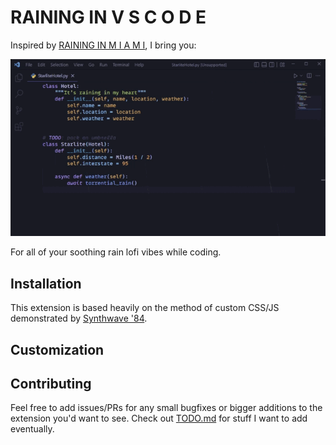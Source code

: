 # RAINING IN V S C O D E

Inspired by [RAINING IN M I A M I](https://www.youtube.com/watch?v=1N8zRJpfnMM&t=49s), I bring you:

![RAINING IN V S C O D E demo code](resources/demo.gif)

For all of your soothing rain lofi vibes while coding.

## Installation

This extension is based heavily on the method of custom CSS/JS demonstrated by [Synthwave '84](https://github.com/robb0wen/synthwave-vscode).

## Customization

## Contributing

Feel free to add issues/PRs for any small bugfixes or bigger additions to the extension you'd want to see. Check out [TODO.md](TODO.md) for stuff I want to add eventually.
